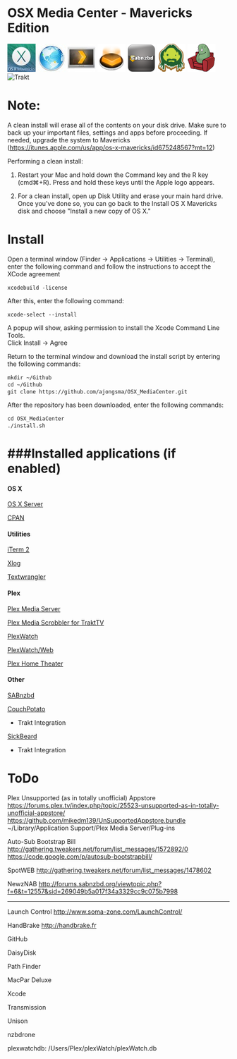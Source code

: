 OSX Media Center - Mavericks Edition
===============

![OSX_Mavericks](img/osx_mavericks_64x64.jpg)
![OSX_Server](img/osx_server_64x64.jpeg)
![Plex_Client](img/plex_client_64x64.jpeg)
![Plex_Server](img/plex_server_64x64.png)
![SABnzbd](img/sabnzbd_64x64.png)
![SickBeard](img/sickBeard_64x64.png)
![CouchPotato](img/couchpotato_64x64.png)
![Trakt](http://lh5.ggpht.com/HjL_gLtFt5iZwEOMip9XwCjaiSg2WNbFZBDsMffsCDTo5l7Q4weaEV8bxCPIALfxJV4=w128)

Note:
=====
A clean install will erase all of the contents on your disk drive. Make sure to back up your important files, settings and apps before proceeding. If needed, upgrade the system to Mavericks (https://itunes.apple.com/us/app/os-x-mavericks/id675248567?mt=12)

Performing a clean install:

1. Restart your Mac and hold down the Command key and the R key (cmd⌘+R). Press and hold these keys until the Apple logo appears.

2. For a clean install, open up Disk Utility and erase your main hard drive. Once you've done so, you can go back to the Install OS X Mavericks disk and choose "Install a new copy of OS X."


Install 
=====
Open a terminal window (Finder -> Applications -> Utilities -> Terminal), enter the following command and follow the instructions to accept the XCode agreement
```
xcodebuild -license
```
After this, enter the following command:
```
xcode-select --install
```
A popup will show, asking permission to install the Xcode Command Line Tools.  
Click Install -> Agree

Return to the terminal window and download the install script by entering the following commands:
```
mkdir ~/Github
cd ~/Github
git clone https://github.com/ajongsma/OSX_MediaCenter.git
```

After the repository has been downloaded, enter the following commands:
```
cd OSX_MediaCenter
./install.sh
```


###Installed applications (if enabled)
===============
#### OS X
[OS X Server](https://itunes.apple.com/nl/app/os-x-server/id714547929?l=en&mt=12)

[CPAN](http://www.cpan.org)

#### Utilities
[iTerm 2](http://www.iterm2.com)

[Xlog](https://itunes.apple.com/us/app/xlog/id430304898?mt=12&ign-mpt=uo%3D4)

[Textwrangler](https://itunes.apple.com/nl/app/textwrangler/id404010395?mt=12)

#### Plex
[Plex Media Server](http://plex.tv)

[Plex Media Scrobbler for TraktTV](https://forums.plex.tv/index.php/topic/102818-rel-trakt/)

[PlexWatch](https://forums.plex.tv/index.php/topic/72552-plexwatch-plex-notify-script-send-push-alerts-on-new-sessions-and-stopped/)

[PlexWatch/Web](https://forums.plex.tv/index.php/topic/82819-plexwatchweb-a-web-front-end-for-plexwatch/)

[Plex Home Theater](http://plex.tv)

#### Other
[SABnzbd](http://sabnzbd.org/)

[CouchPotato](https://couchpota.to)
- Trakt Integration

[SickBeard](http://sickbeard.com)
- Trakt Integration

ToDo
===============

Plex Unsupported (as in totally unofficial) Appstore
https://forums.plex.tv/index.php/topic/25523-unsupported-as-in-totally-unofficial-appstore/
https://github.com/mikedm139/UnSupportedAppstore.bundle
~/Library/Application Support/Plex Media Server/Plug-ins



Auto-Sub Bootstrap Bill
http://gathering.tweakers.net/forum/list_messages/1572892/0
https://code.google.com/p/autosub-bootstrapbill/

SpotWEB
http://gathering.tweakers.net/forum/list_messages/1478602

NewzNAB
http://forums.sabnzbd.org/viewtopic.php?f=6&t=12557&sid=269049b5a017f34a3329cc9c075b7998

----------------

Launch Control
http://www.soma-zone.com/LaunchControl/

HandBrake
http://handbrake.fr

GitHub

DaisyDisk

Path Finder

MacPar Deluxe

Xcode

Transmission

Unison

nzbdrone

plexwatchdb: /Users/Plex/plexWatch/plexWatch.db
